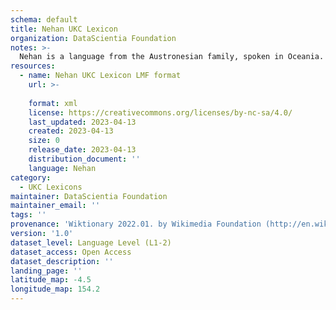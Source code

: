 ```yaml
---
schema: default
title: Nehan UKC Lexicon
organization: DataScientia Foundation
notes: >-
  Nehan is a language from the Austronesian family, spoken in Oceania. The UKC Lexicon of Nehan is represented as a lexico-semantic network. It consists of words, word senses, synsets, as well as sense-level and synset-level relationships.
resources:
  - name: Nehan UKC Lexicon LMF format
    url: >-
      
    format: xml
    license: https://creativecommons.org/licenses/by-nc-sa/4.0/
    last_updated: 2023-04-13
    created: 2023-04-13
    size: 0
    release_date: 2023-04-13
    distribution_document: ''
    language: Nehan
category:
  - UKC Lexicons
maintainer: DataScientia Foundation
maintainer_email: ''
tags: ''
provenance: 'Wiktionary 2022.01. by Wikimedia Foundation (http://en.wiktionary.org); Princeton WordNet 2.1 by Princeton University (https://wordnet.princeton.edu)'
version: '1.0'
dataset_level: Language Level (L1-2)
dataset_access: Open Access
dataset_description: ''
landing_page: ''
latitude_map: -4.5
longitude_map: 154.2
---
```

